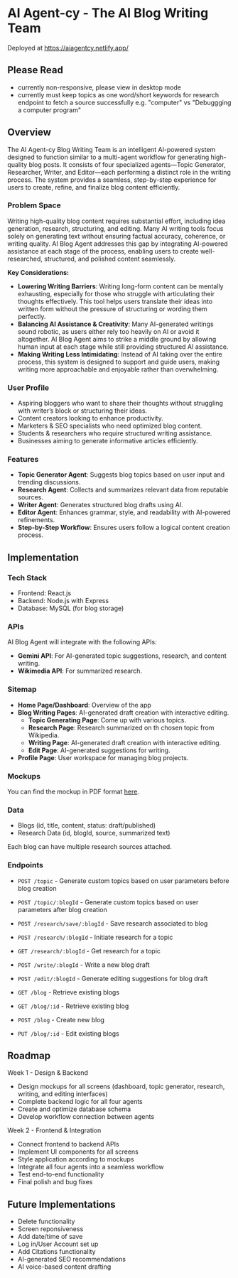 # AI Agent-cy - The AI Blog Writing Team

Deployed at https://aiagentcy.netlify.app/

## Please Read
- currently non-responsive, please view in desktop mode
- currently must keep topics as one word/short keywords for research endpoint to fetch a source successfully e.g. "computer" vs "Debuggging a computer program"

## Overview

The AI Agent-cy Blog Writing Team is an intelligent AI-powered system designed to function similar to a multi-agent workflow for generating high-quality blog posts. It consists of four specialized agents—Topic Generator, Researcher, Writer, and Editor—each performing a distinct role in the writing process. The system provides a seamless, step-by-step experience for users to create, refine, and finalize blog content efficiently.

### Problem Space

Writing high-quality blog content requires substantial effort, including idea generation, research, structuring, and editing. Many AI writing tools focus solely on generating text without ensuring factual accuracy, coherence, or writing quality. AI Blog Agent addresses this gap by integrating AI-powered assistance at each stage of the process, enabling users to create well-researched, structured, and polished content seamlessly.

**Key Considerations:**

- **Lowering Writing Barriers**: Writing long-form content can be mentally exhausting, especially for those who struggle with articulating their thoughts effectively. This tool helps users translate their ideas into written form without the pressure of structuring or wording them perfectly.
- **Balancing AI Assistance & Creativity**: Many AI-generated writings sound robotic, as users either rely too heavily on AI or avoid it altogether. AI Blog Agent aims to strike a middle ground by allowing human input at each stage while still providing structured AI assistance.
- **Making Writing Less Intimidating**: Instead of AI taking over the entire process, this system is designed to support and guide users, making writing more approachable and enjoyable rather than overwhelming.


### User Profile

- Aspiring bloggers who want to share their thoughts without struggling with writer’s block or structuring their ideas.
- Content creators looking to enhance productivity.
- Marketers & SEO specialists who need optimized blog content.
- Students & researchers who require structured writing assistance.
- Businesses aiming to generate informative articles efficiently.

### Features

- **Topic Generator Agent**: Suggests blog topics based on user input and trending discussions.
- **Research Agent**: Collects and summarizes relevant data from reputable sources.
- **Writer Agent**: Generates structured blog drafts using AI.
- **Editor Agent**: Enhances grammar, style, and readability with AI-powered refinements.
- **Step-by-Step Workflow**: Ensures users follow a logical content creation process.


## Implementation

### Tech Stack

- Frontend: React.js
- Backend: Node.js with Express
- Database: MySQL (for blog storage)


### APIs

AI Blog Agent will integrate with the following APIs:

- **Gemini API**: For AI-generated topic suggestions, research, and content writing.
- **Wikimedia API**: For summarized research.
### Sitemap

- **Home Page/Dashboard**: Overview of the app
- **Blog Writing Pages**: AI-generated draft creation with interactive editing.
    - **Topic Generating Page**: Come up with various topics.
    - **Research Page**: Research summarized on th chosen topic from Wikipedia.
    - **Writing Page**: AI-generated draft creation with interactive editing.
    - **Edit Page**: AI-generated suggestions for writing.
- **Profile Page**: User workspace for managing blog projects.

### Mockups

You can find the mockup in PDF format [here](./public/mockup.pdf).

### Data
- Blogs (id, title, content, status: draft/published)
- Research Data (id, blogId, source, summarized text)

Each blog can have multiple research sources attached.

### Endpoints

- `POST /topic` - Generate custom topics based on user parameters before blog creation

- `POST /topic/:blogId` - Generate custom topics based on user parameters after blog creation

- `POST /research/save/:blogId` - Save research associated to blog
- `POST /research/:blogId` - Initiate research for a topic
- `GET /research/:blogId` - Get research for a topic

- `POST /write/:blogId` - Write a new blog draft

- `POST /edit/:blogId` - Generate editing suggestions for blog draft

- `GET /blog` - Retrieve existing blogs
- `GET /blog/:id` - Retrieve existing blog
- `POST /blog` - Create new blog
- `PUT /blog/:id` - Edit existing blogs

## Roadmap

Week 1 - Design & Backend

- Design mockups for all screens (dashboard, topic generator, research, writing, and editing interfaces)
- Complete backend logic for all four agents
- Create and optimize database schema
- Develop workflow connection between agents

Week 2 - Frontend & Integration

- Connect frontend to backend APIs
- Implement UI components for all screens
- Style application according to mockups
- Integrate all four agents into a seamless workflow
- Test end-to-end functionality
- Final polish and bug fixes

## Future Implementations

- Delete functionality
- Screen reponsiveness
- Add date/time of save
- Log in/User Account set up  
- Add Citations functionality
- AI-generated SEO recommendations  
- AI voice-based content drafting




